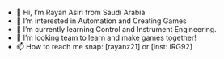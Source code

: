 - 👋 Hi, I’m Rayan Asiri from Saudi Arabia
- 👀 I’m interested in Automation and Creating Games
- 🌱 I’m currently learning Control and Instrument Engineering.
- 💞️ I’m looking team to learn and make games together!
- 📫 How to reach me snap: [rayanz21] or [inst: iRG92]

<!---
RG92i/RG92i is a ✨ special ✨ repository because its `README.md` (this file) appears on your GitHub profile.
You can click the Preview link to take a look at your changes.
--->
